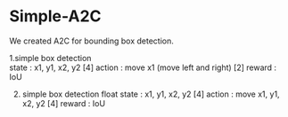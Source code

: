 # Simple-A2C

We created A2C for bounding box detection.

1.simple box detection <br/>
state : x1, y1, x2, y2 [4]
action : move x1 (move left and right) [2]
reward : IoU

2. simple box detection float
state : x1, y1, x2, y2 [4]
action : move x1, y1, x2, y2 [4]
reward : IoU
